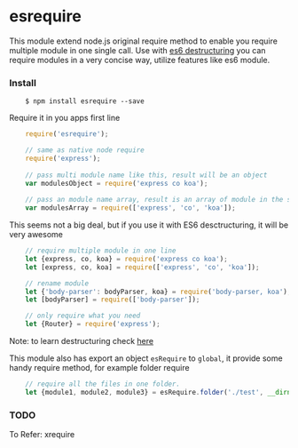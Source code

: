 esrequire
====

This module extend node.js original require method to enable you require multiple module in one single call. Use with [es6 destructuring](http://www.2ality.com/2015/01/es6-destructuring.html) you can require modules in a very concise way, utilize features like es6 module.


### Install


```
    $ npm install esrequire --save
```

Require it in you apps first line

```js
    require('esrequire');

    // same as native node require
    require('express');  
    
    // pass multi module name like this, result will be an object 
    var modulesObject = require('express co koa');
    
    // pass an module name array, result is an array of module in the same order
    var modulesArray = require(['express', 'co', 'koa']);
```


This seems not a big deal, but if you use it with ES6 desctructuring, it will be very awesome

```js
    // require multiple module in one line
    let {express, co, koa} = require('express co koa');
    let [express, co, koa] = require(['express', 'co', 'koa']);

    // rename module 
    let {'body-parser': bodyParser, koa} = require('body-parser, koa');
    let [bodyParser] = require(['body-parser']);

    // only require what you need
    let {Router} = require('express');
```

Note: to learn destructuring check [here](http://www.2ality.com/2015/01/es6-destructuring.html)

This module also has export an object `esRequire` to `global`, it provide some handy require method, for example folder require

```js
    // require all the files in one folder.
    let {module1, module2, module3} = esRequire.folder('./test', __dirname);
```




### TODO 

To Refer: xrequire

